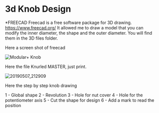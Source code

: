# 3d Knob Design

*FREECAD
Freecad is a free software package for 3D drawing.
https://www.freecad.org/
It allowed me to draw a model that you can modify the inner diameter, the shape and the outer diameter.
You will find them in the 3D files folder.

Here a screen shot of freecad

![Modular+ Knob](https://github.com/dubhalley/3d-knob-design/assets/5200123/ed52e6e1-5bc4-48bb-a460-40b4ff8dc638)

Here the file Knurled MASTER, just print.

![20190507_212909](https://github.com/dubhalley/3d-knob-design/assets/5200123/810c4da8-4ab1-4082-bf78-2f62964086f6)

Here the step by step knob drawing 

1 - Global shape
2 - Revolution
3 - Hole for nut cover
4 - Hole for the potentiometer axis
5 - Cut the shape for design
6 - Add a mark to read the position

